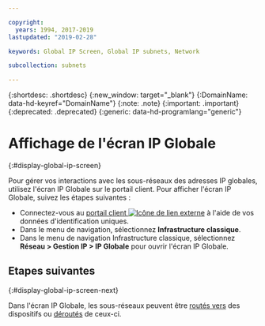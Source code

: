 ```yaml
---

copyright:
  years: 1994, 2017-2019
lastupdated: "2019-02-28"

keywords: Global IP Screen, Global IP subnets, Network

subcollection: subnets

---
```


{:shortdesc: .shortdesc}
{:new_window: target="_blank"}
{:DomainName: data-hd-keyref="DomainName"}
{:note: .note}
{:important: .important}
{:deprecated: .deprecated}
{:generic: data-hd-programlang="generic"}

# Affichage de l'écran IP Globale
{:#display-global-ip-screen}

Pour gérer vos interactions avec les sous-réseaux des adresses IP globales, utilisez l'écran IP Globale sur le portail client. Pour afficher l'écran IP Globale, suivez les étapes suivantes :

* Connectez-vous au [portail client ![Icône de lien externe](../../icons/launch-glyph.svg "Icône de lien externe")](https://{DomainName}/) à l'aide de vos données d'identification uniques.
* Dans le menu de navigation, sélectionnez **Infrastructure classique**.
* Dans le menu de navigation Infrastructure classique, sélectionnez **Réseau > Gestion IP > IP Globale** pour ouvrir l'écran IP Globale.

## Etapes suivantes
{:#display-global-ip-screen-next}

Dans l'écran IP Globale, les sous-réseaux peuvent être [routés vers](/docs/infrastructure/subnets?topic=subnets-route-a-global-ip-address-to-a-device) des dispositifs ou [déroutés](/docs/infrastructure/subnets?topic=subnets-unroute-a-global-ip-address-from-a-device) de ceux-ci.
